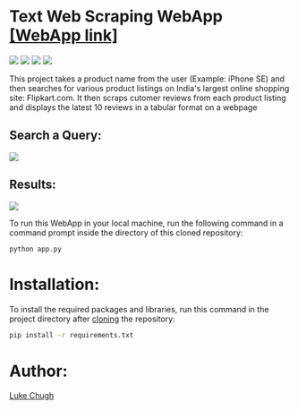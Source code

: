 # Text Web Scraping WebApp [[WebApp link]](https://customer-review-scraping.herokuapp.com/)

![](https://img.shields.io/badge/python-3.10.4-blueviolet)
![](https://img.shields.io/badge/BeautifulSoup-4.11.1-%23ff007f)
![](https://img.shields.io/badge/Flask-2.1.2-blue)
![](https://img.shields.io/badge/Frontend-HTML/CSS/JS-fuchsia)

This project takes a product name from the user (Example: iPhone SE) and then searches for various product
listings on India's largest online shopping site: Flipkart.com. It then scraps cutomer reviews from each product listing and displays the latest 10 reviews in a tabular 
format on a webpage

## Search a Query:

![](https://github.com/luke-chugh/Web-Scraping-Project/blob/main/Text%20Scraping/Images/Search.png)

## Results:

![](https://github.com/luke-chugh/Web-Scraping-Project/blob/main/Text%20Scraping/Images/Result.png)

To run this WebApp in your local machine, run the following command in a command prompt inside the directory of this cloned repository:
```
python app.py
```

# Installation:
To install the required packages and libraries, run this command in the project directory after [cloning](https://www.howtogeek.com/451360/how-to-clone-a-github-repository/) the repository:
```bash
pip install -r requirements.txt
```
# Author:
[Luke Chugh](https://www.linkedin.com/in/luke-chugh-2b2043181/)


